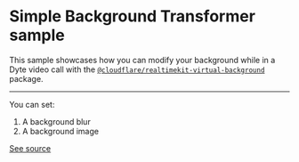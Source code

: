 # Simple Background Transformer sample

This sample showcases how you can modify your background while in a Dyte video
call with the
[`@cloudflare/realtimekit-virtual-background`](https://www.npmjs.com/package/@cloudflare/realtimekit-virtual-background)
package.

---

You can set:

1. A background blur
2. A background image

<!-- With blur:

![A screenshot of using background blur](./screenshot-blur.png)

With background image:

![A screenshot of using a background image](./screenshot-image.png) -->

[See source](./index.html)
